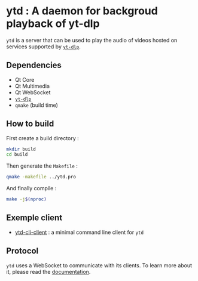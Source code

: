 # ytd : A daemon for backgroud playback of yt-dlp
`ytd` is a server that can be used to play the audio of videos hosted on services supported by [`yt-dlp`](https://github.com/yt-dlp/yt-dlp).

## Dependencies
- Qt Core
- Qt Multimedia
- Qt WebSocket
- [`yt-dlp`](https://github.com/yt-dlp/yt-dlp)
- `qmake` (build time)

## How to build
First create a build directory :
```bash
mkdir build
cd build
```

Then generate the `Makefile` :
```bash
qmake -makefile ../ytd.pro
```

And finally compile :
```bash
make -j$(nproc)
```

## Exemple client
- [ytd-cli-client](https://github.com/ttcchhmm/ytd-cli-client) : a minimal command line client for `ytd`

## Protocol
`ytd` uses a WebSocket to communicate with its clients. To learn more about it, please read the [documentation](docs/Protocol.md).